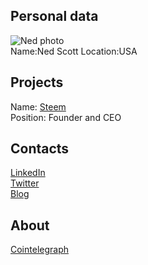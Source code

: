 ## Personal data
![Ned photo](https://steemitimages.com/0x0/http://i.imgsafe.org/7932c46701.jpg)  
Name:Ned Scott
Location:USA
## Projects 
Name: [Steem](../projects/steem.md)  
Position: Founder and CEO
## Contacts
[LinkedIn](https://www.linkedin.com/in/nedscott)  
[Twitter](https://twitter.com/certainassets)  
[Blog](https://steemit.com/@ned)
## About
[Cointelegraph](https://cointelegraph.com/tags/ned-scott)  
	
	
